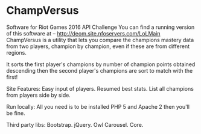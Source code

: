 # ChampVersus
Software for Riot Games 2016 API Challenge
You can find a running version of this software at – http://deom.site.nfoservers.com/LoLMain
ChampVersus is a utility that lets you compare the champions mastery data from two players, champion by champion, even if these are from different regions.

It sorts the first player's champions by number of champion points obtained descending then the second  player's champions are sort to match with the first!

Site Features:
Easy input of players.
Resumed best stats.
List all champions from players side by side.


Run locally:
All you need is to be installed PHP 5 and Apache 2 then you'll be fine.

Third party libs:
Bootstrap.
jQuery. 
Owl Carousel.
Core.
